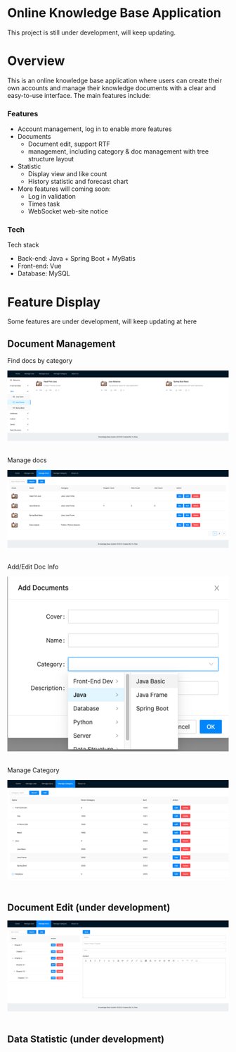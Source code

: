 # Online Knowledge Base Application

This project is still under development, will keep updating.



# Overview

This is an online knowledge base application where users can create their own accounts and manage their knowledge documents with a clear and easy-to-use interface. The main features include:

### Features

- Account management, log in to enable more features
- Documents
    - Document edit, support RTF
    - management, including category & doc management with tree structure layout
- Statistic
    - Display view and like count
    - History statistic and forecast chart
- More features will coming soon:
    - Log in validation
    - Times task
    - WebSocket web-site notice

### Tech

Tech stack

- Back-end: Java + Spring Boot + MyBatis
- Front-end: Vue
- Database: MySQL

# Feature Display

Some features are under development, will keep updating at here

## Document Management

Find docs by category

![1.png](1.png)
<br/>
<br/>

Manage docs

![2.png](2.png)
<br/>
<br/>

Add/Edit Doc Info

![3.png](3.png)
<br/>
<br/>

Manage Category

![4.png](4.png)
<br/>
<br/>

## Document Edit (under development)

![5.png](5.png)
<br/>
<br/>

## Data Statistic (under development)